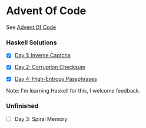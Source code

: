 Advent Of Code
==============

See [Advent Of Code](http://adventofcode.com)

### Haskell Solutions

- [x] [Day 1: Inverse Captcha](haskell/day_one/day_one.hs)

- [x] [Day 2: Corruption Checksum](haskell/day_two)

- [x] [Day 4: High-Entropy Passphrases](haskell/day_four)

Note: I'm learning Haskell for this, I welcome feedback.

### Unfinished

- [ ] Day 3: Spiral Memory
